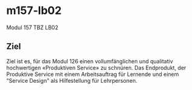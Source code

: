 # m157-lb02

Modul 157 TBZ LB02

## Ziel

Ziel ist es, für das Modul 126 einen vollumfänglichen und qualitativ hochwertigen «Produktiven Service» zu schnüren. Das Endprodukt, der Produktive Service mit einem Arbeitsauftrag für Lernende und einem "Service Design" als Hilfestellung für Lehrpersonen.
